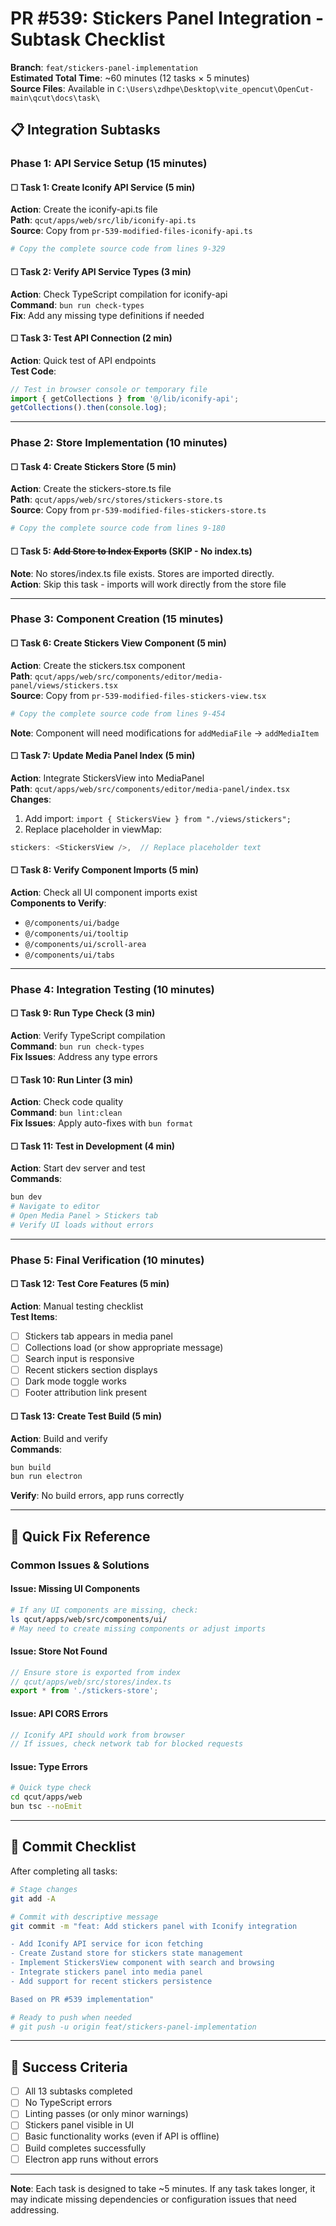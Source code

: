 # PR #539: Stickers Panel Integration - Subtask Checklist

**Branch**: `feat/stickers-panel-implementation`  
**Estimated Total Time**: ~60 minutes (12 tasks × 5 minutes)  
**Source Files**: Available in `C:\Users\zdhpe\Desktop\vite_opencut\OpenCut-main\qcut\docs\task\`

## 📋 Integration Subtasks

### Phase 1: API Service Setup (15 minutes)

#### ☐ Task 1: Create Iconify API Service (5 min)
**Action**: Create the iconify-api.ts file  
**Path**: `qcut/apps/web/src/lib/iconify-api.ts`  
**Source**: Copy from `pr-539-modified-files-iconify-api.ts`  
```bash
# Copy the complete source code from lines 9-329
```

#### ☐ Task 2: Verify API Service Types (3 min)
**Action**: Check TypeScript compilation for iconify-api  
**Command**: `bun run check-types`  
**Fix**: Add any missing type definitions if needed

#### ☐ Task 3: Test API Connection (2 min)
**Action**: Quick test of API endpoints  
**Test Code**:
```typescript
// Test in browser console or temporary file
import { getCollections } from '@/lib/iconify-api';
getCollections().then(console.log);
```

---

### Phase 2: Store Implementation (10 minutes)

#### ☐ Task 4: Create Stickers Store (5 min)
**Action**: Create the stickers-store.ts file  
**Path**: `qcut/apps/web/src/stores/stickers-store.ts`  
**Source**: Copy from `pr-539-modified-files-stickers-store.ts`  
```bash
# Copy the complete source code from lines 9-180
```

#### ☐ Task 5: ~~Add Store to Index Exports~~ (SKIP - No index.ts)
**Note**: No stores/index.ts file exists. Stores are imported directly.  
**Action**: Skip this task - imports will work directly from the store file

---

### Phase 3: Component Creation (15 minutes)

#### ☐ Task 6: Create Stickers View Component (5 min)
**Action**: Create the stickers.tsx component  
**Path**: `qcut/apps/web/src/components/editor/media-panel/views/stickers.tsx`  
**Source**: Copy from `pr-539-modified-files-stickers-view.tsx`  
```bash
# Copy the complete source code from lines 9-454
```
**Note**: Component will need modifications for `addMediaFile` → `addMediaItem`

#### ☐ Task 7: Update Media Panel Index (5 min)
**Action**: Integrate StickersView into MediaPanel  
**Path**: `qcut/apps/web/src/components/editor/media-panel/index.tsx`  
**Changes**:
1. Add import: `import { StickersView } from "./views/stickers";`
2. Replace placeholder in viewMap:
```typescript
stickers: <StickersView />,  // Replace placeholder text
```

#### ☐ Task 8: Verify Component Imports (5 min)
**Action**: Check all UI component imports exist  
**Components to Verify**:
- `@/components/ui/badge`
- `@/components/ui/tooltip`
- `@/components/ui/scroll-area`
- `@/components/ui/tabs`

---

### Phase 4: Integration Testing (10 minutes)

#### ☐ Task 9: Run Type Check (3 min)
**Action**: Verify TypeScript compilation  
**Command**: `bun run check-types`  
**Fix Issues**: Address any type errors

#### ☐ Task 10: Run Linter (3 min)
**Action**: Check code quality  
**Command**: `bun lint:clean`  
**Fix Issues**: Apply auto-fixes with `bun format`

#### ☐ Task 11: Test in Development (4 min)
**Action**: Start dev server and test  
**Commands**:
```bash
bun dev
# Navigate to editor
# Open Media Panel > Stickers tab
# Verify UI loads without errors
```

---

### Phase 5: Final Verification (10 minutes)

#### ☐ Task 12: Test Core Features (5 min)
**Action**: Manual testing checklist  
**Test Items**:
- [ ] Stickers tab appears in media panel
- [ ] Collections load (or show appropriate message)
- [ ] Search input is responsive
- [ ] Recent stickers section displays
- [ ] Dark mode toggle works
- [ ] Footer attribution link present

#### ☐ Task 13: Create Test Build (5 min)
**Action**: Build and verify  
**Commands**:
```bash
bun build
bun run electron
```
**Verify**: No build errors, app runs correctly

---

## 🔧 Quick Fix Reference

### Common Issues & Solutions

#### Issue: Missing UI Components
```bash
# If any UI components are missing, check:
ls qcut/apps/web/src/components/ui/
# May need to create missing components or adjust imports
```

#### Issue: Store Not Found
```typescript
// Ensure store is exported from index
// qcut/apps/web/src/stores/index.ts
export * from './stickers-store';
```

#### Issue: API CORS Errors
```typescript
// Iconify API should work from browser
// If issues, check network tab for blocked requests
```

#### Issue: Type Errors
```bash
# Quick type check
cd qcut/apps/web
bun tsc --noEmit
```

---

## 📝 Commit Checklist

After completing all tasks:

```bash
# Stage changes
git add -A

# Commit with descriptive message
git commit -m "feat: Add stickers panel with Iconify integration

- Add Iconify API service for icon fetching
- Create Zustand store for stickers state management
- Implement StickersView component with search and browsing
- Integrate stickers panel into media panel
- Add support for recent stickers persistence

Based on PR #539 implementation"

# Ready to push when needed
# git push -u origin feat/stickers-panel-implementation
```

---

## 🎯 Success Criteria

- [ ] All 13 subtasks completed
- [ ] No TypeScript errors
- [ ] Linting passes (or only minor warnings)
- [ ] Stickers panel visible in UI
- [ ] Basic functionality works (even if API is offline)
- [ ] Build completes successfully
- [ ] Electron app runs without errors

---

**Note**: Each task is designed to take ~5 minutes. If any task takes longer, it may indicate missing dependencies or configuration issues that need addressing.